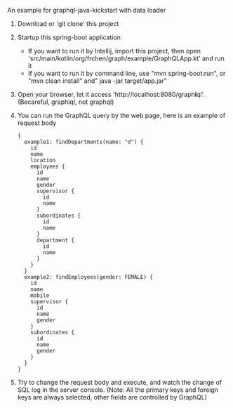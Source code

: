 An example for graphql-java-kickstart with data loader

1. Download or 'git clone' this project

2. Startup this spring-boot application

   + If you want to run it by Intellij, import this project, then open 'src/main/kotlin/org/frchen/graph/example/GraphQLApp.kt' and run it
   + If you want to run it by command line, use "mvn spring-boot:run", or "mvn clean install" and" java -jar target/app.jar"

3. Open your browser, let it access 'http://localhost:8080/graph**i**ql'. (Becareful, graphiql, not graphql)

4. You can run the GraphQL query by the web page, here is an example of request body

   ```
   {
     example1: findDepartments(name: "d") {
       id
       name
       location
       employees {
         id
         name
         gender
         supervisor {
           id
           name
         }
         subordinates {
           id
           name
         }
         department {
           id
           name
         }
       }
     }
     example2: findEmployees(gender: FEMALE) {
       id
       name
       mobile
       supervisor {
         id
         name
         gender
       }
       subordinates {
         id
         name
         gender
       }
     }
   }
   ```

5. Try to change the request body and execute, and watch the change of SQL log in the server console. (Note: All the primary keys and foreign keys are always selected, other fields are controlled by GraphQL)